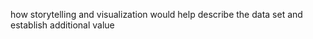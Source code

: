 

how storytelling and visualization would help describe the data set and establish additional value
